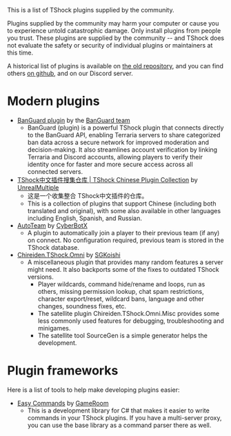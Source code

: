 This is a list of TShock plugins supplied by the community.

Plugins supplied by the community may harm your computer or cause you to experience untold catastrophic damage. Only install plugins from people you trust. These plugins are supplied by the community -- and TShock does not evaluate the safety or security of individual plugins or maintainers at this time.

<!-- Plugin authors: Please link to your GitHub repositories or other source code repositories. Do not link to direct DLL downloads. From your source code repository or plugin page, please direct users to your trusted downloads. -->

A historical list of plugins is available on [the old repository](https://github.com/Pryaxis/Plugins/), and you can find others [on github](https://github.com/topics/tshock-plugin), and on our Discord server.

# Modern plugins
* [BanGuard plugin](https://github.com/BanGuard-TShock/plugin) by the [BanGuard team](https://github.com/BanGuard-TShock)
  * BanGuard (plugin) is a powerful TShock plugin that connects directly to the BanGuard API, enabling Terraria servers to share categorized ban data across a secure network for improved moderation and decision-making. It also streamlines account verification by linking Terraria and Discord accounts, allowing players to verify their identity once for faster and more secure access across all connected servers.
* [TShock中文插件搜集仓库 | TShock Chinese Plugin Collection](https://github.com/UnrealMultiple/TShockPlugin) by [UnrealMultiple](https://github.com/UnrealMultiple)
  * 这是一个收集整合 TShock中文插件的仓库。
  * This is a collection of plugins that support Chinese (including both translated and original), with some also available in other languages including English, Spanish, and Russian.
* [AutoTeam](https://github.com/CyberBotX/TShock_AutoTeam) by [CyberBotX](https://github.com/CyberBotX)
  * A plugin to automatically join a player to their previous team (if any) on connect. No configuration required, previous team is stored in the TShock database.
* [Chireiden.TShock.Omni](https://github.com/sgkoishi/yaaiomni) by [SGKoishi](https://github.com/sgkoishi)
  * A miscellaneous plugin that provides many random features a server might need. It also backports some of the fixes to outdated TShock versions.
    * Player wildcards, command hide/rename and loops, run as others, missing permission lookup, chat spam restrictions, character export/reset, wildcard bans, language and other changes, soundness fixes, etc.
    * The satellite plugin Chireiden.TShock.Omni.Misc provides some less commonly used features for debugging, troubleshooting and minigames.
    * The satellite tool SourceGen is a simple generator helps the development.

# Plugin frameworks

Here is a list of tools to help make developing plugins easier:

* [Easy Commands](https://github.com/ZakFahey/easy-commands-tshock) by [GameRoom](/ZakFahey)
  * This is a development library for C# that makes it easier to write commands in your TShock plugins. If you have a multi-server proxy, you can use the base library as a command parser there as well.